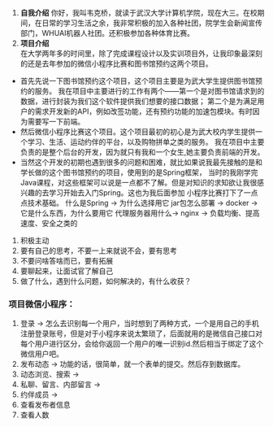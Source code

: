 1. **自我介绍**
你好，我叫韦克桥，就读于武汉大学计算机学院，现在大三。在校期间，在日常的学习生活之余，我非常积极的加入各种社团，院学生会新闻宣传部门，WHUAI机器人社团。还积极参加各种体育比赛。
2. **项目介绍**<br />
在大学两年多的时间里，除了完成课程设计以及实训项目外，让我印象最深刻的还是去年参加的微信小程序比赛和图书馆预约这两个项目。
 - 首先先说一下图书馆预约这个项目，这个项目主要是为武大学生提供图书馆预约的服务。
 我在项目中主要进行的工作有两个——第一个是对图书馆请求到的数据，进行封装为我们这个软件提供我们想要的接口数据；
 第二个是为满足用户的需求开发新的API，例如改签功能，还有预约功能的加速包模块。有时因为需要写一下前端。
 - 然后微信小程序比赛这个项目。这个项目最初的初心是为武大校内学生提供一个学习、生活、运动约伴的平台，以及购物拼单之类的服务。
我在项目中主要负责的是整个后台的开发，因为就只有我和一个女生,她主要负责前端的开发。
 - 当然这个开发的初期也遇到很多的问题和困难，就比如果说我最先接触的是和学长做的这个图书馆预约的项目，使用到的是Spring框架，
 当时的我刚学完Java课程，对这些框架可以说是一点都不了解。但是对知识的求知欲让我很感兴趣的去学习开始去入门Spring。这也为我后面参加
 小程序比赛打下了一点点技术基础。
 什么是Spring -> 为什么选择用它 
 jar包怎么部署 -> docker -> 它是什么东西，为什么要用它
 代理服务器用什么-> nginx -> 负载均衡、提高速度、安全之类的
 
 1. 积极主动
 2. 要有自己的思考，不要一上来就说不会，要有思考
 3. 不要问啥答啥而已，要有拓展
 4. 要聊起来，让面试官了解自己
 5. 做了什么，遇到什么问题，如何解决的，有什么收获？

### 项目微信小程序：
1. 登录 -> 怎么去识别每一个用户，当时想到了两种方式，一个是用自己的手机注册登录账号，但是对于小程序来说太繁琐了，后面就用的是微信自己接口对每个用户进行区分，会给你返回一个用户的唯一识别id.然后相当于绑定了这个微信用户吧。
2. 发布动态 -> 功能的话，很简单，就一个表单的提交。然后存到数据库。
3. 动态浏览、搜索 ->
4. 私聊、留言、内部留言 -> 
5. 约伴成员 ->
7. 查看发布者信息
8. 查看人数